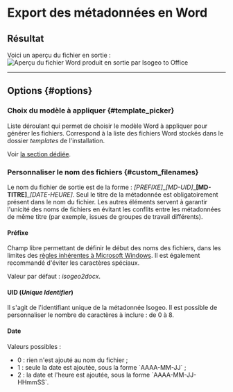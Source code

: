 # Export des métadonnées en Word

## Résultat

Voici un aperçu du fichier en sortie :![](http://help.isogeo.com/fr/images/isogeo2office_word_result.png "Aperçu du fichier Word produit en sortie par Isogeo to Office")

---

## Options {#options}

### Choix du modèle à appliquer {#template_picker}

Liste déroulant qui permet de choisir le modèle Word à appliquer pour générer les fichiers. Correspond à la liste des fichiers Word stockés dans le dossier _templates_ de l'installation.

Voir [la section dédiée](/exporter/export-word/modele-dexport.md "").

### Personnaliser le nom des fichiers {#custom_filenames}

Le nom du fichier de sortie est de la forme : _\[PREFIXE\]_\__\[MD-UID\]_\_**\[MD-TITRE\]**\__\[DATE-HEURE\]_. Seul le titre de la métadonnée est obligatoirement présent dans le nom du fichier. Les autres éléments servent à garantir l'unicité des noms de fichiers en évitant les conflits entre les métadonnées de même titre \(par exemple, issues de groupes de travail différents\).

#### Préfixe

Champ libre permettant de définir le début des noms des fichiers, dans les limites des [règles inhérentes à Microsoft Windows](https://msdn.microsoft.com/fr-fr/library/windows/desktop/aa365247%28v=vs.85%29.aspx). Il est également recommandé d'éviter les caractères spéciaux.

Valeur par défaut : _isogeo2docx_.

#### UID \(_Unique Identifier_\)

Il s'agit de l'identifiant unique de la métadonnée Isogeo. Il est possible de personnaliser le nombre de caractères à inclure : de 0 à 8.

#### Date

Valeurs possibles :

* 0 : rien n'est ajouté au nom du fichier ;
* 1 : seule la date est ajoutée, sous la forme \`AAAA-MM-JJ\` ;
* 2 : la date et l'heure est ajoutée, sous la forme \`AAAA-MM-JJ-HHmmSS\`.
